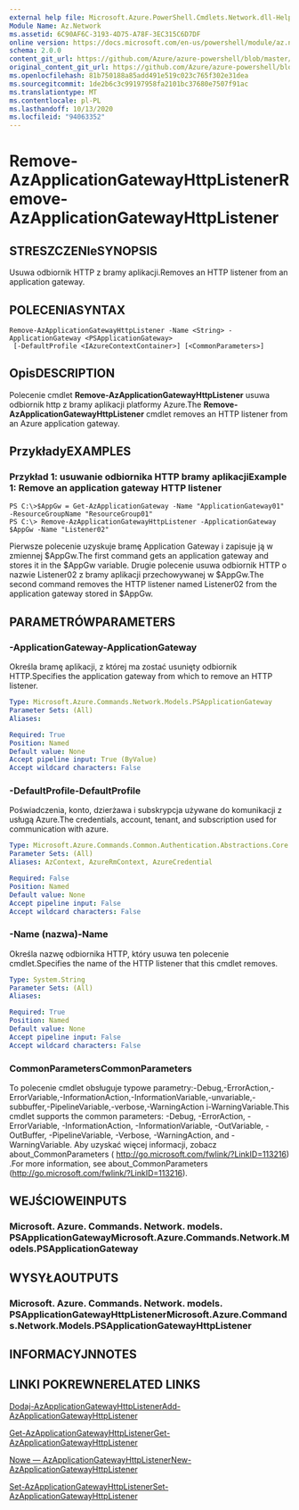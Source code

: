 ```yaml
---
external help file: Microsoft.Azure.PowerShell.Cmdlets.Network.dll-Help.xml
Module Name: Az.Network
ms.assetid: 6C90AF6C-3193-4D75-A78F-3EC315C6D7DF
online version: https://docs.microsoft.com/en-us/powershell/module/az.network/remove-azapplicationgatewayhttplistener
schema: 2.0.0
content_git_url: https://github.com/Azure/azure-powershell/blob/master/src/Network/Network/help/Remove-AzApplicationGatewayHttpListener.md
original_content_git_url: https://github.com/Azure/azure-powershell/blob/master/src/Network/Network/help/Remove-AzApplicationGatewayHttpListener.md
ms.openlocfilehash: 81b750188a85add491e519c023c765f302e31dea
ms.sourcegitcommit: 1de2b6c3c99197958fa2101bc37680e7507f91ac
ms.translationtype: MT
ms.contentlocale: pl-PL
ms.lasthandoff: 10/13/2020
ms.locfileid: "94063352"
---
```

# <span data-ttu-id="0e9e9-101">Remove-AzApplicationGatewayHttpListener</span><span class="sxs-lookup"><span data-stu-id="0e9e9-101">Remove-AzApplicationGatewayHttpListener</span></span>

## <span data-ttu-id="0e9e9-102">STRESZCZENIe</span><span class="sxs-lookup"><span data-stu-id="0e9e9-102">SYNOPSIS</span></span>
<span data-ttu-id="0e9e9-103">Usuwa odbiornik HTTP z bramy aplikacji.</span><span class="sxs-lookup"><span data-stu-id="0e9e9-103">Removes an HTTP listener from an application gateway.</span></span>

## <span data-ttu-id="0e9e9-104">POLECENIA</span><span class="sxs-lookup"><span data-stu-id="0e9e9-104">SYNTAX</span></span>

```
Remove-AzApplicationGatewayHttpListener -Name <String> -ApplicationGateway <PSApplicationGateway>
 [-DefaultProfile <IAzureContextContainer>] [<CommonParameters>]
```

## <span data-ttu-id="0e9e9-105">Opis</span><span class="sxs-lookup"><span data-stu-id="0e9e9-105">DESCRIPTION</span></span>
<span data-ttu-id="0e9e9-106">Polecenie cmdlet **Remove-AzApplicationGatewayHttpListener** usuwa odbiornik http z bramy aplikacji platformy Azure.</span><span class="sxs-lookup"><span data-stu-id="0e9e9-106">The **Remove-AzApplicationGatewayHttpListener** cmdlet removes an HTTP listener from an Azure application gateway.</span></span>

## <span data-ttu-id="0e9e9-107">Przykłady</span><span class="sxs-lookup"><span data-stu-id="0e9e9-107">EXAMPLES</span></span>

### <span data-ttu-id="0e9e9-108">Przykład 1: usuwanie odbiornika HTTP bramy aplikacji</span><span class="sxs-lookup"><span data-stu-id="0e9e9-108">Example 1: Remove an application gateway HTTP listener</span></span>
```
PS C:\>$AppGw = Get-AzApplicationGateway -Name "ApplicationGateway01" -ResourceGroupName "ResourceGroup01"
PS C:\> Remove-AzApplicationGatewayHttpListener -ApplicationGateway $AppGw -Name "Listener02"
```

<span data-ttu-id="0e9e9-109">Pierwsze polecenie uzyskuje bramę Application Gateway i zapisuje ją w zmiennej $AppGw.</span><span class="sxs-lookup"><span data-stu-id="0e9e9-109">The first command gets an application gateway and stores it in the $AppGw variable.</span></span>
<span data-ttu-id="0e9e9-110">Drugie polecenie usuwa odbiornik HTTP o nazwie Listener02 z bramy aplikacji przechowywanej w $AppGw.</span><span class="sxs-lookup"><span data-stu-id="0e9e9-110">The second command removes the HTTP listener named Listener02 from the application gateway stored in $AppGw.</span></span>

## <span data-ttu-id="0e9e9-111">PARAMETRÓW</span><span class="sxs-lookup"><span data-stu-id="0e9e9-111">PARAMETERS</span></span>

### <span data-ttu-id="0e9e9-112">-ApplicationGateway</span><span class="sxs-lookup"><span data-stu-id="0e9e9-112">-ApplicationGateway</span></span>
<span data-ttu-id="0e9e9-113">Określa bramę aplikacji, z której ma zostać usunięty odbiornik HTTP.</span><span class="sxs-lookup"><span data-stu-id="0e9e9-113">Specifies the application gateway from which to remove an HTTP listener.</span></span>

```yaml
Type: Microsoft.Azure.Commands.Network.Models.PSApplicationGateway
Parameter Sets: (All)
Aliases:

Required: True
Position: Named
Default value: None
Accept pipeline input: True (ByValue)
Accept wildcard characters: False
```

### <span data-ttu-id="0e9e9-114">-DefaultProfile</span><span class="sxs-lookup"><span data-stu-id="0e9e9-114">-DefaultProfile</span></span>
<span data-ttu-id="0e9e9-115">Poświadczenia, konto, dzierżawa i subskrypcja używane do komunikacji z usługą Azure.</span><span class="sxs-lookup"><span data-stu-id="0e9e9-115">The credentials, account, tenant, and subscription used for communication with azure.</span></span>

```yaml
Type: Microsoft.Azure.Commands.Common.Authentication.Abstractions.Core.IAzureContextContainer
Parameter Sets: (All)
Aliases: AzContext, AzureRmContext, AzureCredential

Required: False
Position: Named
Default value: None
Accept pipeline input: False
Accept wildcard characters: False
```

### <span data-ttu-id="0e9e9-116">-Name (nazwa)</span><span class="sxs-lookup"><span data-stu-id="0e9e9-116">-Name</span></span>
<span data-ttu-id="0e9e9-117">Określa nazwę odbiornika HTTP, który usuwa ten polecenie cmdlet.</span><span class="sxs-lookup"><span data-stu-id="0e9e9-117">Specifies the name of the HTTP listener that this cmdlet removes.</span></span>

```yaml
Type: System.String
Parameter Sets: (All)
Aliases:

Required: True
Position: Named
Default value: None
Accept pipeline input: False
Accept wildcard characters: False
```

### <span data-ttu-id="0e9e9-118">CommonParameters</span><span class="sxs-lookup"><span data-stu-id="0e9e9-118">CommonParameters</span></span>
<span data-ttu-id="0e9e9-119">To polecenie cmdlet obsługuje typowe parametry:-Debug,-ErrorAction,-ErrorVariable,-InformationAction,-InformationVariable,-unvariable,-subbuffer,-PipelineVariable,-verbose,-WarningAction i-WarningVariable.</span><span class="sxs-lookup"><span data-stu-id="0e9e9-119">This cmdlet supports the common parameters: -Debug, -ErrorAction, -ErrorVariable, -InformationAction, -InformationVariable, -OutVariable, -OutBuffer, -PipelineVariable, -Verbose, -WarningAction, and -WarningVariable.</span></span> <span data-ttu-id="0e9e9-120">Aby uzyskać więcej informacji, zobacz about_CommonParameters ( http://go.microsoft.com/fwlink/?LinkID=113216) .</span><span class="sxs-lookup"><span data-stu-id="0e9e9-120">For more information, see about_CommonParameters (http://go.microsoft.com/fwlink/?LinkID=113216).</span></span>

## <span data-ttu-id="0e9e9-121">WEJŚCIOWE</span><span class="sxs-lookup"><span data-stu-id="0e9e9-121">INPUTS</span></span>

### <span data-ttu-id="0e9e9-122">Microsoft. Azure. Commands. Network. models. PSApplicationGateway</span><span class="sxs-lookup"><span data-stu-id="0e9e9-122">Microsoft.Azure.Commands.Network.Models.PSApplicationGateway</span></span>

## <span data-ttu-id="0e9e9-123">WYSYŁA</span><span class="sxs-lookup"><span data-stu-id="0e9e9-123">OUTPUTS</span></span>

### <span data-ttu-id="0e9e9-124">Microsoft. Azure. Commands. Network. models. PSApplicationGatewayHttpListener</span><span class="sxs-lookup"><span data-stu-id="0e9e9-124">Microsoft.Azure.Commands.Network.Models.PSApplicationGatewayHttpListener</span></span>

## <span data-ttu-id="0e9e9-125">INFORMACYJN</span><span class="sxs-lookup"><span data-stu-id="0e9e9-125">NOTES</span></span>

## <span data-ttu-id="0e9e9-126">LINKI POKREWNE</span><span class="sxs-lookup"><span data-stu-id="0e9e9-126">RELATED LINKS</span></span>

[<span data-ttu-id="0e9e9-127">Dodaj-AzApplicationGatewayHttpListener</span><span class="sxs-lookup"><span data-stu-id="0e9e9-127">Add-AzApplicationGatewayHttpListener</span></span>](./Add-AzApplicationGatewayHttpListener.md)

[<span data-ttu-id="0e9e9-128">Get-AzApplicationGatewayHttpListener</span><span class="sxs-lookup"><span data-stu-id="0e9e9-128">Get-AzApplicationGatewayHttpListener</span></span>](./Get-AzApplicationGatewayHttpListener.md)

[<span data-ttu-id="0e9e9-129">Nowe — AzApplicationGatewayHttpListener</span><span class="sxs-lookup"><span data-stu-id="0e9e9-129">New-AzApplicationGatewayHttpListener</span></span>](./New-AzApplicationGatewayHttpListener.md)

[<span data-ttu-id="0e9e9-130">Set-AzApplicationGatewayHttpListener</span><span class="sxs-lookup"><span data-stu-id="0e9e9-130">Set-AzApplicationGatewayHttpListener</span></span>](./Set-AzApplicationGatewayHttpListener.md)


